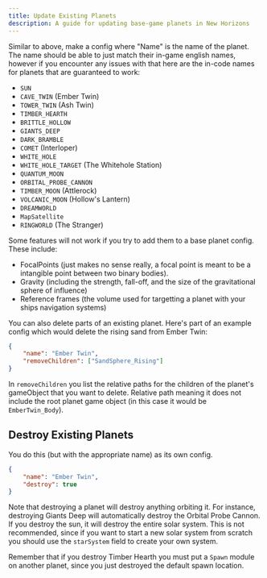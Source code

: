 ```yaml
---
title: Update Existing Planets
description: A guide for updating base-game planets in New Horizons
---
```


Similar to above, make a config where "Name" is the name of the planet. The name should be able to just match their in-game english names, however if you encounter any issues with that here are the in-code names for planets that are guaranteed to work:

-   `SUN`
-   `CAVE_TWIN` (Ember Twin)
-   `TOWER_TWIN` (Ash Twin)
-   `TIMBER_HEARTH`
-   `BRITTLE_HOLLOW`
-   `GIANTS_DEEP`
-   `DARK_BRAMBLE`
-   `COMET` (Interloper)
-   `WHITE_HOLE`
-   `WHITE_HOLE_TARGET` (The Whitehole Station)
-   `QUANTUM_MOON`
-   `ORBITAL_PROBE_CANNON`
-   `TIMBER_MOON` (Attlerock)
-   `VOLCANIC_MOON` (Hollow's Lantern)
-   `DREAMWORLD`
-   `MapSatellite`
-   `RINGWORLD` (The Stranger)

Some features will not work if you try to add them to a base planet config. These include:

-   FocalPoints (just makes no sense really, a focal point is meant to be a intangible point between two binary bodies).
-   Gravity (including the strength, fall-off, and the size of the gravitational sphere of influence)
-   Reference frames (the volume used for targetting a planet with your ships navigation systems)

You can also delete parts of an existing planet. Here's part of an example config which would delete the rising sand from Ember Twin:

```json title="EmberTwin.json"
{
    "name": "Ember Twin",
    "removeChildren": ["SandSphere_Rising"]
}
```

In `removeChildren` you list the relative paths for the children of the planet's gameObject that you want to delete. Relative path meaning it does not include the root planet game object (in this case it would be `EmberTwin_Body`).

## Destroy Existing Planets

You do this (but with the appropriate name) as its own config.

```json title="EmberTwin.json"
{
    "name": "Ember Twin",
    "destroy": true
}
```

Note that destroying a planet will destroy anything orbiting it. For instance, destroying Giants Deep will automatically destroy the Orbital Probe Cannon. If you destroy the sun, it will destroy the entire solar system. This is not recommended, since if you want to start a new solar system from scratch you should use the `starSystem` field to create your own system.

Remember that if you destroy Timber Hearth you must put a `Spawn` module on another planet, since you just destroyed the default spawn location.
